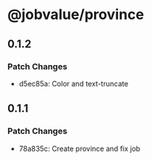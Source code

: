 # @jobvalue/province

## 0.1.2

### Patch Changes

- d5ec85a: Color and text-truncate

## 0.1.1

### Patch Changes

- 78a835c: Create province and fix job

